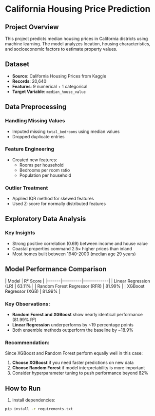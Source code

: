 # California Housing Price Prediction

## Project Overview
This project predicts median housing prices in California districts using machine learning. The model analyzes location, housing characteristics, and socioeconomic factors to estimate property values.

## Dataset
- **Source**: California Housing Prices from Kaggle
- **Records**: 20,640
- **Features**: 9 numerical + 1 categorical
- **Target Variable**: `median_house_value`

## Data Preprocessing
### Handling Missing Values
- Imputed missing `total_bedrooms` using median values
- Dropped duplicate entries

### Feature Engineering
- Created new features:
  - Rooms per household
  - Bedrooms per room ratio
  - Population per household

### Outlier Treatment
- Applied IQR method for skewed features
- Used Z-score for normally distributed features

## Exploratory Data Analysis
### Key Insights
- Strong positive correlation (0.69) between income and house value
- Coastal properties command 2.5× higher prices than inland
- Most homes built between 1940-2000 (median age 29 years)

## Model Performance Comparison

| Model | R² Score | 
|-------|----------|-------------|
| Linear Regression (LR) | 63.11% | 
| Random Forest Regressor (RFR) | 81.99% | 
| XGBoost Regressor (XGB) | 81.99% | 

### Key Observations:
- **Random Forest and XGBoost** show nearly identical performance (81.99% R²)
- **Linear Regression** underperforms by ~19 percentage points
- Both ensemble methods outperform the baseline by ~18.9%

### Recommendation:
Since XGBoost and Random Forest perform equally well in this case:
1. **Choose XGBoost** if you need faster predictions on new data
2. **Choose Random Forest** if model interpretability is more important
3. Consider hyperparameter tuning to push performance beyond 82%

## How to Run
1. Install dependencies:
```bash
pip install -r requirements.txt
